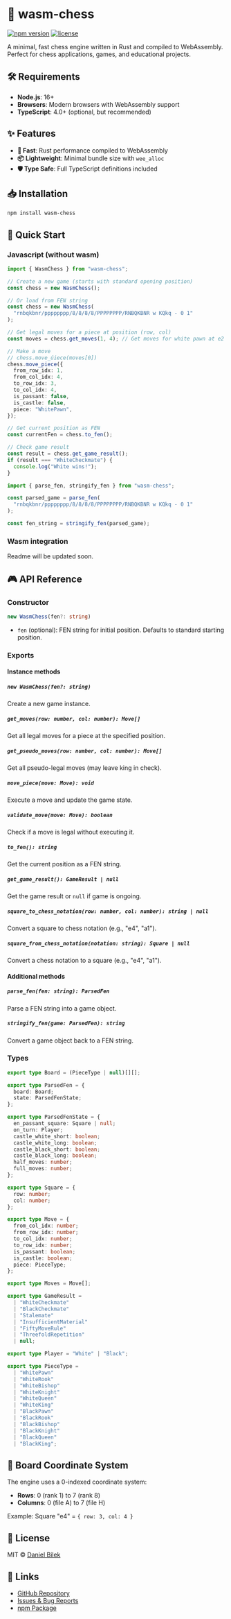 # 🏁 wasm-chess

[![npm version](https://img.shields.io/npm/v/tiny-chess-wasm.svg)](https://www.npmjs.com/dvenomb98/tiny-chess-wasm)
[![license](https://img.shields.io/npm/l/tiny-chess-wasm.svg)](https://github.com/dvenomb98/tiny-chess/blob/main/LICENSE.md)

A minimal, fast chess engine written in Rust and compiled to WebAssembly. Perfect for chess applications, games, and educational projects.

## 🛠️ Requirements

- **Node.js**: 16+
- **Browsers**: Modern browsers with WebAssembly support
- **TypeScript**: 4.0+ (optional, but recommended)

## ✨ Features

- **🚀 Fast**: Rust performance compiled to WebAssembly
- **📦 Lightweight**: Minimal bundle size with `wee_alloc`
- **🛡️ Type Safe**: Full TypeScript definitions included

## 📥 Installation

```bash
npm install wasm-chess
```

## 🚀 Quick Start

### Javascript (without wasm)

```typescript
import { WasmChess } from "wasm-chess";

// Create a new game (starts with standard opening position)
const chess = new WasmChess();

// Or load from FEN string
const chess = new WasmChess(
  "rnbqkbnr/pppppppp/8/8/8/8/PPPPPPPP/RNBQKBNR w KQkq - 0 1"
);

// Get legal moves for a piece at position (row, col)
const moves = chess.get_moves(1, 4); // Get moves for white pawn at e2

// Make a move
// chess.move_úiece(moves[0])
chess.move_piece({
  from_row_idx: 1,
  from_col_idx: 4,
  to_row_idx: 3,
  to_col_idx: 4,
  is_passant: false,
  is_castle: false,
  piece: "WhitePawn",
});

// Get current position as FEN
const currentFen = chess.to_fen();

// Check game result
const result = chess.get_game_result();
if (result === "WhiteCheckmate") {
  console.log("White wins!");
}
```

```typescript
import { parse_fen, stringify_fen } from "wasm-chess";

const parsed_game = parse_fen(
  "rnbqkbnr/pppppppp/8/8/8/8/PPPPPPPP/RNBQKBNR w KQkq - 0 1"
);

const fen_string = stringify_fen(parsed_game);
```

### Wasm integration

Readme will be updated soon.

## 🎮 API Reference

### Constructor

```typescript
new WasmChess(fen?: string)
```

- `fen` (optional): FEN string for initial position. Defaults to standard starting position.

### Exports

#### Instance methods

##### `new WasmChess(fen?: string)`

Create a new game instance.

##### `get_moves(row: number, col: number): Move[]`

Get all legal moves for a piece at the specified position.

##### `get_pseudo_moves(row: number, col: number): Move[]`

Get all pseudo-legal moves (may leave king in check).

##### `move_piece(move: Move): void`

Execute a move and update the game state.

##### `validate_move(move: Move): boolean`

Check if a move is legal without executing it.

##### `to_fen(): string`

Get the current position as a FEN string.

##### `get_game_result(): GameResult | null`

Get the game result or `null` if game is ongoing.

##### `square_to_chess_notation(row: number, col: number): string | null`

Convert a square to chess notation (e.g., "e4", "a1").

##### `square_from_chess_notation(notation: string): Square | null`

Convert a chess notation to a square (e.g., "e4", "a1").

#### Additional methods

##### `parse_fen(fen: string): ParsedFen`

Parse a FEN string into a game object.

##### `stringify_fen(game: ParsedFen): string`

Convert a game object back to a FEN string.

### Types

```typescript
export type Board = (PieceType | null)[][];

export type ParsedFen = {
  board: Board;
  state: ParsedFenState;
};

export type ParsedFenState = {
  en_passant_square: Square | null;
  on_turn: Player;
  castle_white_short: boolean;
  castle_white_long: boolean;
  castle_black_short: boolean;
  castle_black_long: boolean;
  half_moves: number;
  full_moves: number;
};

export type Square = {
  row: number;
  col: number;
};

export type Move = {
  from_col_idx: number;
  from_row_idx: number;
  to_col_idx: number;
  to_row_idx: number;
  is_passant: boolean;
  is_castle: boolean;
  piece: PieceType;
};

export type Moves = Move[];

export type GameResult =
  | "WhiteCheckmate"
  | "BlackCheckmate"
  | "Stalemate"
  | "InsufficientMaterial"
  | "FiftyMoveRule"
  | "ThreefoldRepetition"
  | null;

export type Player = "White" | "Black";

export type PieceType =
  | "WhitePawn"
  | "WhiteRook"
  | "WhiteBishop"
  | "WhiteKnight"
  | "WhiteQueen"
  | "WhiteKing"
  | "BlackPawn"
  | "BlackRook"
  | "BlackBishop"
  | "BlackKnight"
  | "BlackQueen"
  | "BlackKing";
```

## 🎨 Board Coordinate System

The engine uses a 0-indexed coordinate system:

- **Rows**: 0 (rank 1) to 7 (rank 8)
- **Columns**: 0 (file A) to 7 (file H)

Example: Square "e4" = `{ row: 3, col: 4 }`

## 📄 License

MIT © [Daniel Bilek](https://github.com/dvenomb98)

## 🔗 Links

- [GitHub Repository](https://github.com/dvenomb98/tiny-chess)
- [Issues & Bug Reports](https://github.com/dvenomb98/tiny-chess/issues)
- [npm Package](https://www.npmjs.com/package/wasm-chess)
